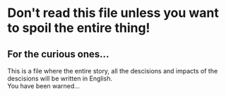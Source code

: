 # Don't read this file unless you want to spoil the entire thing!
## For the curious ones...
This is a file where the entire story, all the descisions and impacts of the descisions will be written in English.  
You have been warned...
